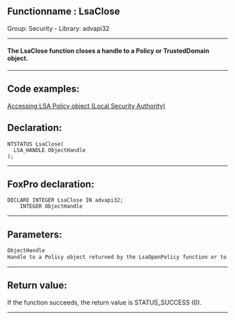 <link rel="stylesheet" type="text/css" href="../../css/win32api.css">  
<link rel="stylesheet" href="https://cdnjs.cloudflare.com/ajax/libs/font-awesome/4.7.0/css/font-awesome.min.css">

## Functionname : LsaClose
Group: Security - Library: advapi32    
***  


#### The LsaClose function closes a handle to a Policy or TrustedDomain object.
***  


## Code examples:
[Accessing LSA Policy object (Local Security Authority)](../../samples/sample_427.md)  

## Declaration:
```foxpro  
NTSTATUS LsaClose(
  LSA_HANDLE ObjectHandle
);  
```  
***  


## FoxPro declaration:
```foxpro  
DECLARE INTEGER LsaClose IN advapi32;
	INTEGER ObjectHandle  
```  
***  


## Parameters:
```txt  
ObjectHandle
Handle to a Policy object returned by the LsaOpenPolicy function or to a TrustedDomain object returned by the LsaOpenTrustedDomainByName function.  
```  
***  


## Return value:
If the function succeeds, the return value is STATUS_SUCCESS (0).  
***  

